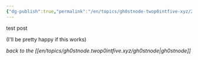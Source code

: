 ```yaml
---
{"dg-publish":true,"permalink":"/en/topics/gh0stnode-twop0intfive-xyz/2024-08-10-test/","title":"Test Post","created":"2024-10-13T16:27:53.667-04:00","updated":"2024-10-13T16:37:33.073-04:00"}
---
```



test post

(I'll be pretty happy if this works)


*back to the [[en/topics/gh0stnode.twop0intfive.xyz/gh0stnode\|gh0stnode]]*